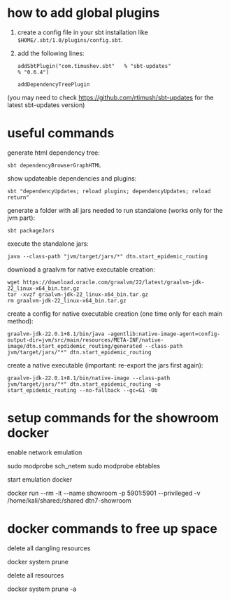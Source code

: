 # how to add global plugins

1. create a config file in your sbt installation like `$HOME/.sbt/1.0/plugins/config.sbt`.
2. add the following lines:

    `addSbtPlugin("com.timushev.sbt"   % "sbt-updates"                   % "0.6.4")`

    `addDependencyTreePlugin`

(you may need to check https://github.com/rtimush/sbt-updates for the latest sbt-updates version)


# useful commands

generate html dependency tree:

    sbt dependencyBrowserGraphHTML

show updateable dependencies and plugins:

    sbt "dependencyUpdates; reload plugins; dependencyUpdates; reload return"

generate a folder with all jars needed to run standalone (works only for the jvm part):

    sbt packageJars

execute the standalone jars:

    java --class-path "jvm/target/jars/*" dtn.start_epidemic_routing

download a graalvm for native executable creation:

    wget https://download.oracle.com/graalvm/22/latest/graalvm-jdk-22_linux-x64_bin.tar.gz
    tar -xvzf graalvm-jdk-22_linux-x64_bin.tar.gz
    rm graalvm-jdk-22_linux-x64_bin.tar.gz

create a config for native executable creation (one time only for each main method):

    graalvm-jdk-22.0.1+8.1/bin/java -agentlib:native-image-agent=config-output-dir=jvm/src/main/resources/META-INF/native-image/dtn.start_epdidemic_routing/generated --class-path jvm/target/jars/"*" dtn.start_epidemic_routing

create a native executable (important: re-export the jars first again):

    graalvm-jdk-22.0.1+8.1/bin/native-image --class-path jvm/target/jars/"*" dtn.start_epidemic_routing -o start_epidemic_routing --no-fallback --gc=G1 -Ob


# setup commands for the showroom docker

enable network emulation

  sudo modprobe sch_netem
  sudo modprobe ebtables

start emulation docker

  docker run --rm -it --name showroom -p 5901:5901 --privileged -v /home/kali/shared:/shared dtn7-showroom

# docker commands to free up space

delete all dangling resources

  docker system prune

delete all resources

  docker system prune -a
